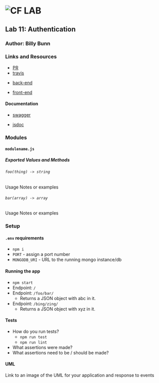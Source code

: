 ![CF](http://i.imgur.com/7v5ASc8.png) LAB
=================================================

<!-- LINKS -->
<!-- Replace the link for each in brackets below -->
<!-- PR (working into submission) -->
[1]: https://github.com/401-advanced-javascript-billybunn/lab-11/pull/1
<!-- travis build -->
[2]: https://www.travis-ci.com/YOUR_ORG_NAME/REPO_NAME
<!-- back-end -->
[3]: http://xyz.com
<!-- front-end -->
[4]: http://xyz.com
<!-- swagger -->
[5]: http://xyz.com
<!-- jsdoc-->
[6]: heroku-link/docs 

## Lab 11: Authentication

### Author: Billy Bunn

### Links and Resources
* [PR][1]
* [travis][2]
<!-- (when applicable) -->
* [back-end][3]
<!-- (when applicable) -->
* [front-end][4]

#### Documentation
<!-- API assignments only -->
* [swagger][5]
<!-- (All assignments) -->
* [jsdoc][6]

### Modules
#### `modulename.js`
##### Exported Values and Methods

###### `foo(thing) -> string`
<!-- If you finished everything, you should be able to copy/paste the lab requirements and put them in present tense. -->
Usage Notes or examples

###### `bar(array) -> array`
Usage Notes or examples

### Setup
#### `.env` requirements
* `npm i`
* `PORT` - assign a port number
* `MONGODB_URI` - URL to the running mongo instance/db


#### Running the app
* `npm start`
* Endpoint: `/`
* Endpoint: `/foo/bar/`
  * Returns a JSON object with abc in it.
* Endpoint: `/bing/zing/`
  * Returns a JSON object with xyz in it.
  
#### Tests
* How do you run tests?
  * `npm run test`
  * `npm run lint`
* What assertions were made?
* What assertions need to be / should be made?

#### UML
Link to an image of the UML for your application and response to events
